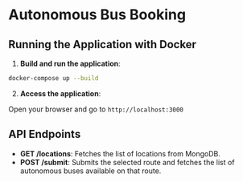 # Autonomous Bus Booking

## Running the Application with Docker

1. **Build and run the application**:

```sh
docker-compose up --build
```

2. **Access the application**:

Open your browser and go to `http://localhost:3000`

## API Endpoints

- **GET /locations**: Fetches the list of locations from MongoDB.
- **POST /submit**: Submits the selected route and fetches the list of autonomous buses available on that route.
